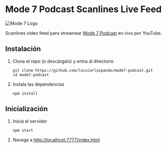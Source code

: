 # Mode 7 Podcast Scanlines Live Feed

![Mode 7 Logo](https://raw.githubusercontent.com/luiscarlospando/mode7-podcast/master/assets/images/logos/tw_dark_logo_orange_background.jpg)

Scanlines video feed para streamear [Mode 7 Podcast](http://bit.ly/mode7vg) en vivo por YouTube.

## Instalación

1. Clona el repo (o descárgalo) y entra al directorio
   
   ```
   git clone https://github.com/luiscarlospando/mode7-podcast.git
   cd mode7-podcast
   ```

1. Instala las dependencias
   
   ```
   npm install
   ```

## Inicialización

1. Inicia el servidor
   
   ```
   npm start
   ```

1. Navega a [http://localhost:7777/index.html](http://localhost:7777/index.html)